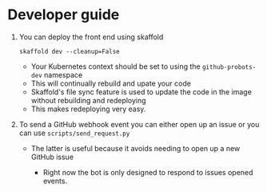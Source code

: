 # Developer guide

1. You can deploy the front end using skaffold

   ```
   skaffold dev --cleanup=False
   ```

   * Your Kubernetes context should be set to using the `github-probots-dev` namespace
   * This will continually rebuild and upate your code
   * Skaffold's file sync feature is used to update the code in the image without rebuilding and
     redeploying
   * This makes redeploying very easy.

1. To send a GitHub webhook event you can either open up an issue or you can use `scripts/send_request.py`

   * The latter is useful because it avoids needing to open up a new GitHub issue

     * Right now the bot is only designed to respond to issues opened events.